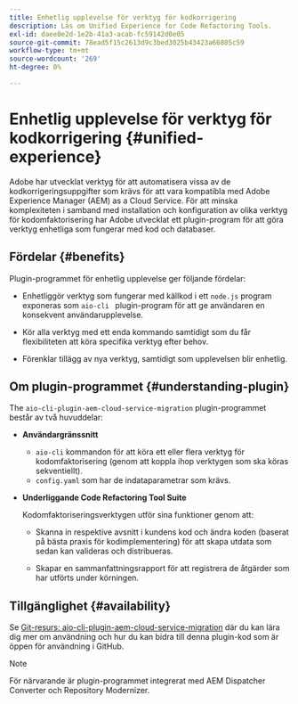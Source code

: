 ```yaml
---
title: Enhetlig upplevelse för verktyg för kodkorrigering
description: Läs om Unified Experience for Code Refactoring Tools.
exl-id: daee0e2d-1e2b-41a3-acab-fc59142d0e05
source-git-commit: 78ead5f15c2613d9c3bed3025b43423a66805c59
workflow-type: tm+mt
source-wordcount: '269'
ht-degree: 0%

---
```


# Enhetlig upplevelse för verktyg för kodkorrigering {#unified-experience}

Adobe har utvecklat verktyg för att automatisera vissa av de kodkorrigeringsuppgifter som krävs för att vara kompatibla med Adobe Experience Manager (AEM) as a Cloud Service. För att minska komplexiteten i samband med installation och konfiguration av olika verktyg för kodomfaktorisering har Adobe utvecklat ett plugin-program för att göra verktyg enhetliga som fungerar med kod och databaser.

## Fördelar {#benefits}

Plugin-programmet för enhetlig upplevelse ger följande fördelar:

* Enhetliggör verktyg som fungerar med källkod i ett `node.js` program exponeras som `aio-cli ` plugin-program för att ge användaren en konsekvent användarupplevelse.

* Kör alla verktyg med ett enda kommando samtidigt som du får flexibiliteten att köra specifika verktyg efter behov.

* Förenklar tillägg av nya verktyg, samtidigt som upplevelsen blir enhetlig.

## Om plugin-programmet {#understanding-plugin}

The `aio-cli-plugin-aem-cloud-service-migration` plugin-programmet består av två huvuddelar:

* **Användargränssnitt**

   * `aio-cli` kommandon för att köra ett eller flera verktyg för kodomfaktorisering (genom att koppla ihop verktygen som ska köras sekventiellt).
   * `config.yaml` som har de indataparametrar som krävs.

* **Underliggande Code Refactoring Tool Suite**

  Kodomfaktoriseringsverktygen utför sina funktioner genom att:

   * Skanna in respektive avsnitt i kundens kod och ändra koden (baserat på bästa praxis för kodimplementering) för att skapa utdata som sedan kan valideras och distribueras.

   * Skapar en sammanfattningsrapport för att registrera de åtgärder som har utförts under körningen.

## Tillgänglighet {#availability}

Se [Git-resurs: aio-cli-plugin-aem-cloud-service-migration](https://github.com/adobe/aio-cli-plugin-aem-cloud-service-migration) där du kan lära dig mer om användning och hur du kan bidra till denna plugin-kod som är öppen för användning i GitHub.

>[!NOTE]
>För närvarande är plugin-programmet integrerat med AEM Dispatcher Converter och Repository Modernizer.
